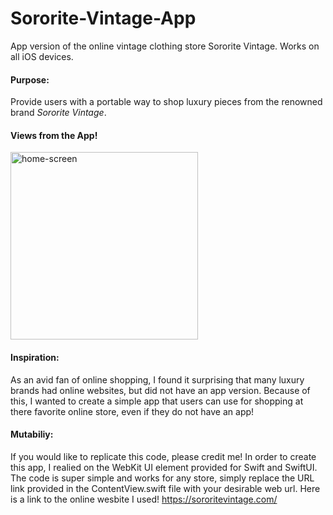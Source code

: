 # Sororite-Vintage-App
App version of the online vintage clothing store Sororite Vintage. Works on all iOS devices.

#### Purpose: 
Provide users with a portable way to shop luxury pieces from the renowned brand *Sororite Vintage*. 

#### Views from the App! 
<img width="300" alt="home-screen" src="https://user-images.githubusercontent.com/60487925/187128643-ab6711e8-50e2-4407-bd23-eed0616f152a.png">

#### Inspiration: 
As an avid fan of online shopping, I found it surprising that many luxury brands had online websites, but did not have an app version. 
Because of this, I wanted to create a simple app that users can use for shopping at there favorite online store, even if they do not have an app! 

#### Mutabiliy: 
If you would like to replicate this code, please credit me! In order to create this app, I realied on the WebKit UI element provided for Swift and SwiftUI. 
The code is super simple and works for any store, simply replace the URL link provided in the ContentView.swift file with your desirable web url. 
Here is a link to the online wesbite I used! https://sororitevintage.com/
